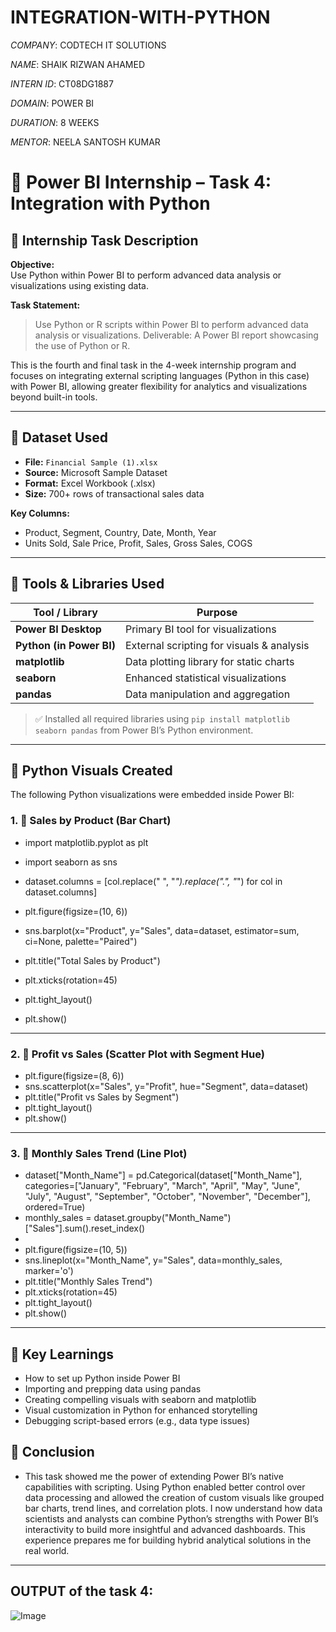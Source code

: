 # INTEGRATION-WITH-PYTHON

*COMPANY*: CODTECH IT SOLUTIONS

*NAME*: SHAIK RIZWAN AHAMED

*INTERN ID*: CT08DG1887

*DOMAIN*: POWER BI

*DURATION*: 8 WEEKS

*MENTOR*: NEELA SANTOSH KUMAR

# 🐍 Power BI Internship – Task 4: Integration with Python

## 📌 Internship Task Description

**Objective:**  
Use Python within Power BI to perform advanced data analysis or visualizations using existing data.

**Task Statement:**  
> Use Python or R scripts within Power BI to perform advanced data analysis or visualizations. Deliverable: A Power BI report showcasing the use of Python or R.

This is the fourth and final task in the 4-week internship program and focuses on integrating external scripting languages (Python in this case) with Power BI, allowing greater flexibility for analytics and visualizations beyond built-in tools.

---

## 📁 Dataset Used

- **File:** `Financial Sample (1).xlsx`
- **Source:** Microsoft Sample Dataset
- **Format:** Excel Workbook (.xlsx)
- **Size:** 700+ rows of transactional sales data

**Key Columns:**
- Product, Segment, Country, Date, Month, Year  
- Units Sold, Sale Price, Profit, Sales, Gross Sales, COGS

---

## 🧰 Tools & Libraries Used

| Tool / Library          | Purpose                                      |
|-------------------------|----------------------------------------------|
| **Power BI Desktop**    | Primary BI tool for visualizations           |
| **Python (in Power BI)**| External scripting for visuals & analysis    |
| **matplotlib**          | Data plotting library for static charts      |
| **seaborn**             | Enhanced statistical visualizations          |
| **pandas**              | Data manipulation and aggregation            |

> ✅ Installed all required libraries using `pip install matplotlib seaborn pandas` from Power BI’s Python environment.

---

## 🧪 Python Visuals Created

The following Python visualizations were embedded inside Power BI:

### 1. 🔹 Sales by Product (Bar Chart)

- import matplotlib.pyplot as plt
- import seaborn as sns

- dataset.columns = [col.replace(" ", "_").replace(".", "_") for col in dataset.columns]
- plt.figure(figsize=(10, 6))
- sns.barplot(x="Product", y="Sales", data=dataset, estimator=sum, ci=None, palette="Paired")
- plt.title("Total Sales by Product")
- plt.xticks(rotation=45)
- plt.tight_layout()
- plt.show()

---

### 2. 🔹 Profit vs Sales (Scatter Plot with Segment Hue)

- plt.figure(figsize=(8, 6))
- sns.scatterplot(x="Sales", y="Profit", hue="Segment", data=dataset)
- plt.title("Profit vs Sales by Segment")
- plt.tight_layout()
- plt.show()

---

### 3. 🔹 Monthly Sales Trend (Line Plot)

- dataset["Month_Name"] = pd.Categorical(dataset["Month_Name"], categories=["January", "February", "March", "April", "May", "June", "July", "August", "September", "October", "November", "December"], ordered=True)
- monthly_sales = dataset.groupby("Month_Name")["Sales"].sum().reset_index()
- 
- plt.figure(figsize=(10, 5))
- sns.lineplot(x="Month_Name", y="Sales", data=monthly_sales, marker='o')
- plt.title("Monthly Sales Trend")
- plt.xticks(rotation=45)
- plt.tight_layout()
- plt.show()

---
## 🧠 Key Learnings

- How to set up Python inside Power BI
- Importing and prepping data using pandas
- Creating compelling visuals with seaborn and matplotlib
- Visual customization in Python for enhanced storytelling
- Debugging script-based errors (e.g., data type issues)

## 📌 Conclusion
- This task showed me the power of extending Power BI’s native capabilities with scripting. Using Python enabled better control over data processing and allowed the creation of custom visuals like grouped bar charts, trend lines, and correlation plots. I now understand how data scientists and analysts can combine Python’s strengths with Power BI’s interactivity to build more insightful and advanced dashboards. This experience prepares me for building hybrid analytical solutions in the real world.
---

## OUTPUT of the task 4:

![Image](https://github.com/user-attachments/assets/c3748f4c-3840-4c25-a97a-6c0c87f03e26)
